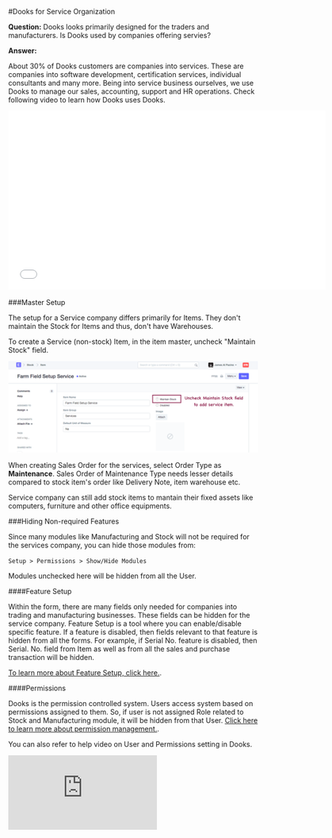 <!-- add-breadcrumbs -->
#Dooks for Service Organization

**Question:** Dooks looks primarily designed for the traders and manufacturers. Is Dooks used by companies offering servies?

**Answer:**

About 30% of Dooks customers are companies into services. These are companies into software development, certification services, individual consultants and many more. Being into service business ourselves, we use Dooks to manage our sales, accounting, support and HR operations. Check following video to learn how Dooks uses Dooks.

<iframe width="640" height="360" src="//www.youtube.com/embed/b6r7WxJMfFA" frameborder="0" allowfullscreen=""></iframe>

###Master Setup

The setup for a Service company differs primarily for Items. They don't maintain the Stock for Items and thus, don't have Warehouses.

To create a Service (non-stock) Item, in the item master, uncheck "Maintain Stock" field.

<img alt="Service Item" class="screenshot"  src="../assets/services-1.png">

When creating Sales Order for the services, select Order Type as **Maintenance**. Sales Order of Maintenance Type needs lesser details compared to stock item's order like Delivery Note, item warehouse etc.

Service company can still add stock items to mantain their fixed assets like computers, furniture and other office equipments.

###Hiding Non-required Features

Since many modules like Manufacturing and Stock will not be required for the services company, you can hide those modules from:

`Setup > Permissions > Show/Hide Modules`

Modules unchecked here will be hidden from all the User.

####Feature Setup

Within the form, there are many fields only needed for companies into trading and manufacturing businesses. These fields can be hidden for the service company. Feature Setup is a tool where you can enable/disable specific feature. If a feature is disabled, then fields relevant to that feature is hidden from all the forms. For example, if Serial No. feature is disabled, then Serial. No. field from Item as well as from all the sales and purchase transaction will be hidden.

[To learn more about Feature Setup, click here.](/dooks/customize-dooks/hiding-modules-and-features.md).

####Permissions

Dooks is the permission controlled system. Users access system based on permissions assigned to them. So, if user is not assigned Role related to Stock and Manufacturing module, it will be hidden from that User. [Click here to learn more about permission management.](/dooks/setting-up/users-and-permissions/).

You can also refer to help video on User and Permissions setting in Dooks.

<div class="embed-container">
    <iframe src="https://www.youtube.com/embed/8Slw1hsTmUI" frameborder="0" allow="autoplay; encrypted-media" allowfullscreen>
    </iframe>
</div>

<!-- markdown -->